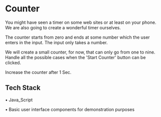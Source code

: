 
# Counter


You might have seen a timer on some web sites or at least on your phone. We are also going to create a wonderful timer ourselves.

The counter starts from zero and ends at some number which the user enters in the input. The input only takes a number.

We will create a small counter, for now, that can only go from one to nine. Handle all the possible cases when the 'Start Counter' button can be clicked.

Increase the counter after 1 Sec.




## Tech Stack


•	Java_Script

•	Basic user interface components for demonstration purposes
